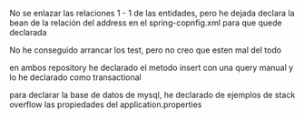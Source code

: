 No se enlazar las relaciones 1 - 1 de las entidades, pero he dejada declara la bean de la relación del address en el spring-copnfig.xml para que quede declarada

No he conseguido arrancar los test, pero no creo que esten mal del todo

en ambos repository he declarado el metodo insert con una query manual y lo he declarado como transactional

para declarar la base de datos de mysql, he declarado de ejemplos de stack overflow las propiedades del application.properties


